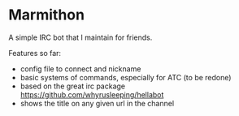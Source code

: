 # Marmithon

A simple IRC bot that I maintain for friends.

Features so far:
+ config file to connect and nickname
+ basic systems of commands, especially for ATC (to be redone)
+ based on the great irc package <https://github.com/whyrusleeping/hellabot>
+ shows the title on any given url in the channel
